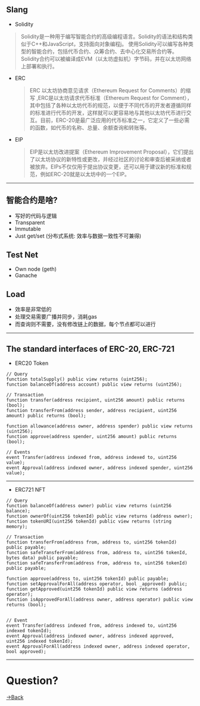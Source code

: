 

## Slang

 - Solidity
> Solidity是一种用于编写智能合约的高级编程语言。Solidity的语法和结构类似于C++和JavaScript，支持面向对象编程j。
> 使用Solidity可以编写各种类型的智能合约，包括代币合约、众筹合约、去中心化交易所合约等。Solidity合约可以被编译成EVM（以太坊虚拟机）字节码，并在以太坊网络上部署和执行。

  - ERC
	 > ERC 以太坊协商意见请求（Ethereum Request for Comments）的缩写 ,ERC是以太坊请求代币标准（Ethereum Request for Comment），其中包括了各种以太坊代币的规范，以便于不同代币的开发者遵循同样的标准进行代币的开发，这样就可以更容易地与其他以太坊代币进行交互。目前，ERC-20是最广泛应用的代币标准之一，它定义了一些必需的函数，如代币的名称、总量、余额查询和转账等。
  
- EIP
	> EIP是以太坊改进提案（Ethereum Improvement Proposal），它们提出了以太坊协议的新特性或更改，并经过社区的讨论和审查后被采纳或者被放弃。EIPs不仅仅用于提出协议变更，还可以用于建议新的标准和规范，例如ERC-20就是以太坊中的一个EIP。
 
---

## 智能合约是啥?

- 写好的代码与逻辑
- Transparent
- Immutable
- Just get/set  (分布式系统: 效率与数据一致性不可兼得)

## Test Net
- Own node (geth)
- Ganache

## Load

- 效率是非常低的
- 处理交易需要广播并同步，消耗gas
- 而查询则不需要，没有修改链上的数据，每个节点都可以进行


---

## The standard interfaces  of ERC-20, ERC-721

- ERC20  Token
```sol
// Query
function totalSupply() public view returns (uint256);
function balanceOf(address account) public view returns (uint256);

// Transaction
function transfer(address recipient, uint256 amount) public returns (bool);
function transferFrom(address sender, address recipient, uint256 amount) public returns (bool);

function allowance(address owner, address spender) public view returns (uint256);
function approve(address spender, uint256 amount) public returns (bool);

// Events
event Transfer(address indexed from, address indexed to, uint256 value);
event Approval(address indexed owner, address indexed spender, uint256 value);

```

---

 - ERC721 NFT
```sol
// Query
function balanceOf(address owner) public view returns (uint256 balance);
function ownerOf(uint256 tokenId) public view returns (address owner);
function tokenURI(uint256 tokenId) public view returns (string memory);

// Transaction
function transferFrom(address from, address to, uint256 tokenId) public payable;
function safeTransferFrom(address from, address to, uint256 tokenId, bytes data) public payable;
function safeTransferFrom(address from, address to, uint256 tokenId) public payable;

function approve(address to, uint256 tokenId) public payable;
function setApprovalForAll(address operator, bool _approved) public;
function getApproved(uint256 tokenId) public view returns (address operator);
function isApprovedForAll(address owner, address operator) public view returns (bool);


// Event
event Transfer(address indexed from, address indexed to, uint256 indexed tokenId);
event Approval(address indexed owner, address indexed approved, uint256 indexed tokenId);
event ApprovalForAll(address indexed owner, address indexed operator, bool approved);

```


---

# Question?

[→Back](Blogx-Index.md#Content)